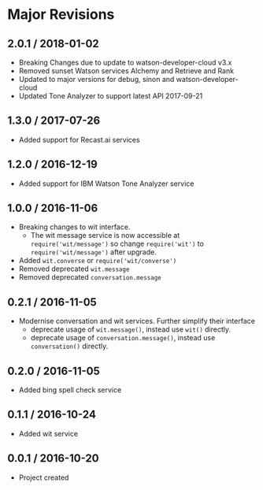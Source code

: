 Major Revisions
===============

2.0.1 / 2018-01-02
------------------

- Breaking Changes due to update to watson-developer-cloud v3.x
- Removed sunset Watson services Alchemy and Retrieve and Rank
- Updated to major versions for debug, sinon and watson-developer-cloud
- Updated Tone Analyzer to support latest API 2017-09-21


1.3.0 / 2017-07-26
------------------

- Added support for Recast.ai services


1.2.0 / 2016-12-19
------------------

- Added support for IBM Watson Tone Analyzer service


1.0.0 / 2016-11-06
------------------

- Breaking changes to wit interface. 
  - The wit message service is now accessible at `require('wit/message')` so change `require('wit')` to `require('wit/message')` after upgrade.
- Added `wit.converse` or `require('wit/converse')`
- Removed deprecated `wit.message`
- Removed deprecated `conversation.message`


0.2.1 / 2016-11-05
------------------

- Modernise conversation and wit services. Further simplify their interface
  - deprecate usage of `wit.message()`, instead use `wit()` directly.
  - deprecate usage of `conversation.message()`, instead use `conversation()` directly.


0.2.0 / 2016-11-05
------------------

-	Added bing spell check service


0.1.1 / 2016-10-24
------------------

-	Added wit service


0.0.1 / 2016-10-20
------------------

-	Project created
